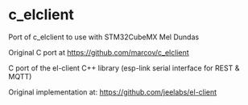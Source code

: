# c_elclient
Port of c_elclient to use with STM32CubeMX
Mel Dundas

Original C port at https://github.com/marcov/c_elclient

C port of the el-client C++ library (esp-link serial interface for REST &amp; MQTT)

Original implementation at: https://github.com/jeelabs/el-client

